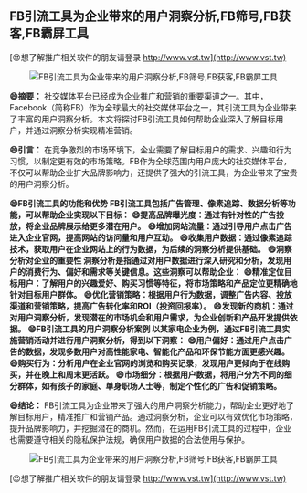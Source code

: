## **FB引流工具为企业带来的用户洞察分析,FB筛号,FB获客,FB霸屏工具**

[😍想了解推广相关软件的朋友请登录 http://www.vst.tw](http://www.vst.tw)

 <center><img src="https://vst.tw/MP4/tuiguang/png/1.png" alt="FB引流工具为企业带来的用户洞察分析,FB筛号,FB获客,FB霸屏工具"></center>

**😄摘要：**
社交媒体平台已经成为企业推广和营销的重要渠道之一。其中，Facebook（简称FB）作为全球最大的社交媒体平台之一，其引流工具为企业带来了丰富的用户洞察分析。本文将探讨FB引流工具如何帮助企业深入了解目标用户，并通过洞察分析实现精准营销。

**😄引言：**
在竞争激烈的市场环境下，企业需要了解目标用户的需求、兴趣和行为习惯，以制定更有效的市场策略。FB作为全球范围内用户庞大的社交媒体平台，不仅可以帮助企业扩大品牌影响力，还提供了强大的引流工具，为企业带来了宝贵的用户洞察分析。

**😄FB引流工具的功能和优势 FB引流工具包括广告管理、像素追踪、数据分析等功能，可以帮助企业实现以下目标：**
**😄提高品牌曝光度：通过有针对性的广告投放，将企业品牌展示给更多潜在用户。**
**😄增加网站流量：通过引导用户点击广告进入企业官网，提高网站的访问量和用户互动。**
**😄收集用户数据：通过像素追踪技术，获取用户在企业网站上的行为数据，为后续的洞察分析提供基础。**
**😄洞察分析对企业的重要性 洞察分析是指通过对用户数据进行深入研究和分析，发现用户的消费行为、偏好和需求等关键信息。这些洞察可以帮助企业：**
**😄精准定位目标用户：了解用户的兴趣爱好、购买习惯等特征，将市场策略和产品定位更精确地针对目标用户群体。**
**😄优化营销策略：根据用户行为数据，调整广告内容、投放渠道和营销策略，提高广告转化率和ROI（投资回报率）。**
**😄发现新的商机：通过对用户洞察分析，发现潜在的市场机会和用户需求，为企业创新和产品开发提供依据。**
**😄FB引流工具的用户洞察分析案例 以某家电企业为例，通过FB引流工具实施营销活动并进行用户洞察分析，得到以下洞察：**
**😄用户偏好：通过用户点击广告的数据，发现多数用户对高性能家电、智能化产品和环保节能方面更感兴趣。**
**😄购买行为：分析用户在企业官网的浏览和购买记录，发现用户更倾向于在线购买，并在晚上和周末更活跃。**
**😄市场细分：根据用户数据，将用户分为不同的细分群体，如有孩子的家庭、单身职场人士等，制定个性化的广告和促销策略。**

**😄结论：**
FB引流工具为企业带来了强大的用户洞察分析能力，帮助企业更好地了解目标用户，精准推广和营销产品。通过洞察分析，企业可以有效优化市场策略，提升品牌影响力，并挖掘潜在的商机。然而，在运用FB引流工具的过程中，企业也需要遵守相关的隐私保护法规，确保用户数据的合法使用与保护。

 <center><img src="https://vst.tw/MP4/tuiguang/png/4.png" alt="FB引流工具为企业带来的用户洞察分析,FB筛号,FB获客,FB霸屏工具"></center>

[😍想了解推广相关软件的朋友请登录 http://www.vst.tw](http://www.vst.tw)



